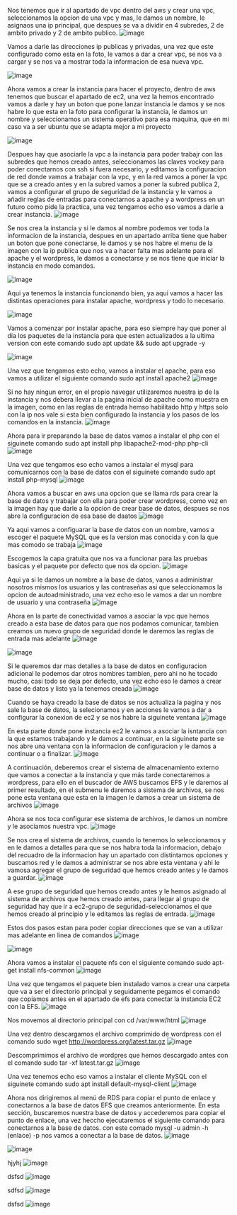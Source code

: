 Nos tenemos que ir al apartado de vpc dentro del aws y crear una vpc, seleccionamos la opcion de una vpc y mas, le damos un nombre, le asignaos una ip principal, que despues se va a dividir en 4 subredes, 2 de ambito privado y 2 de ambito publico.
![image](https://github.com/user-attachments/assets/68528a84-2339-4146-a26f-57a3a67566ce)

Vamos a darle las direcciones ip publicas y privadas, una vez que este configurado como esta en la foto, le vamos a dar a crear vpc, se nos va a cargar y se nos va a mostrar toda la informacion de esa nueva vpc.

![image](https://github.com/user-attachments/assets/caadff9a-2032-4db7-8a5c-c33157d09b30)

Ahora vamos a crear la instancia para hacer el proyecto, dentro de aws tenemos que buscar el apartado de ec2, una vez la hemos encontrado vamos a darle y hay un boton que pone lanzar instancia le damos y se nos habre lo que esta en la foto para configurar la instancia, le damos un nombre y seleccionamos un sistema operativo para esa maquina, que en mi caso va a ser ubuntu que se adapta mejor a mi proyecto

![image](https://github.com/user-attachments/assets/03934846-3b87-4ce0-a056-c0e4babf995c)

Despues hay que asociarle la vpc a la instancia para poder trabajr con las subredes que hemos creado antes, seleccionamos las claves vockey para poder conectarnos con ssh si fuera necesario, y editamos la configuracion de red donde vamos a trabajar con la vpc, y en la red vamos a poner la vpc que se a creado antes y en la subred vamos a poner la subred publica 2, vamos a configurar el grupo de seguridad de la instancia y le vamos a añadir reglas de entradas para conectarnos a apache y a wordpress en un futuro como pide la practica, una vez tengamos echo eso vamos a darle a crear instancia.
![image](https://github.com/user-attachments/assets/cfff8a8c-83d6-4274-99f2-70b5992cfbe8)


Se nos crea la instancia y si le damos al nombre podemos ver toda la informacion de la instancia, despues en un apartado arriba tiene que haber un boton que pone conectarse, le damos y se nos habre el menu de la imagen con la ip publica que nos va a hacer falta mas adelante para el apache y el wordpress, le damos a conectarse y se nos tiene que iniciar la instancia en modo comandos.

![image](https://github.com/user-attachments/assets/a2d1d1e4-1630-472c-be51-bac7a054f2fc)


Aqui ya tenemos la instancia funcionando bien, ya aqui vamos a hacer las distintas operaciones para instalar apache, wordpress y todo lo necesario.

![image](https://github.com/user-attachments/assets/6ba9b593-eaa6-4629-be5b-234534d69fef)


Vamos a comenzar por instalar apache, para eso siempre hay que poner al dia los paquetes de la instancia para que esten actualizados a la ultima version con este comando sudo apt update && sudo apt upgrade -y

![image](https://github.com/user-attachments/assets/8d480562-bbd8-4f1d-82d1-8c463399cae5)

Una vez que tengamos esto echo, vamos a instalar el apache, para eso vamos a utilizar el siguiente comando sudo apt install apache2
![image](https://github.com/user-attachments/assets/b04abec0-ce48-45bf-8105-14ade7b8b279)

Si no hay ningun error, en el propio navegar utilizaremos nuestra ip de la instancia y nos debera llevar a la pagina inicial de apache como muestra en la imagen, como en las reglas de entrada hemso habilitado http y https solo con la ip nos vale si esta bien configurado la instancia y los pasos de los comandos en la instancia.
![image](https://github.com/user-attachments/assets/4aac11c2-b3b6-4941-ba9d-8e8c2bfc4da7)

Ahora para ir preparando la base de datos vamos a instalar el php con el siguinete comando sudo apt install php libapache2-mod-php php-cli
![image](https://github.com/user-attachments/assets/78315f8e-17e3-41f5-bc99-6ed4c40d7b54)

Una vez que tengamos eso echo vamos a instalar el mysql para comunicarnos con la base de datos con el siguinete comando sudo apt install php-mysql
![image](https://github.com/user-attachments/assets/2427e4b3-62e9-4b24-acb5-eecfc8259c27)

Ahora vamos a buscar en aws una opcion que se llama rds para crear la base de datos y trabajar con ella para poder crear wordpress, como vez en la imagen hay que darle a la opcion de crear base de datos, despues se nos abre la configuracion de esa base de daatos
![image](https://github.com/user-attachments/assets/a811038b-2900-4282-aeb7-6c2261077ba1)

Ya aqui vamos a configuarar la base de datos con un nombre, vamos a escoger el paquete MySQL que es la version mas conocida y con la que mas comodo se trabaja
![image](https://github.com/user-attachments/assets/6bd8e5dc-24c4-4e6f-b11a-7ce0e2bf3a0d)

Escogemos la capa gratuita que nos va a funcionar para las pruebas basicas y el paquete por defecto que nos da opcion.
![image](https://github.com/user-attachments/assets/39e9ff00-2694-4ebb-8e60-711e8b0de77f)

Aqui ya si le damos un nombre a la base de datos, vanos a administrar nosotros mismos los usuarios y las contraseñas asi que seleccionamos la opcion de autoadministrado, una vez echo eso le vamos a dar un nombre de usuario y una contraseña
![image](https://github.com/user-attachments/assets/ae3eb798-657e-4a86-8453-301d16ac9649)

Ahora en la parte de conectividad vamos a asociar la vpc que hemos creado a esta base de datos para que nos podamos comunicar, tambien creamos un nuevo grupo de seguridad donde le daremos las reglas de entrada mas adelante
![image](https://github.com/user-attachments/assets/46a70e07-7179-445b-9382-40643b794b47)

![image](https://github.com/user-attachments/assets/3ccc3611-77b5-49f0-a847-f19917ad4ea5)

Si le queremos dar mas detalles a la base de datos en configuracion adicional le podemos dar otros nombres tambien, pero ahi no he tocado mucho, casi todo se deja por defecto, una vez echo eso le damos a crear base de datos y listo ya la tenemos creada
![image](https://github.com/user-attachments/assets/c915487a-2176-4f0f-8981-f0270ccdce6e)

Cuando se haya creado la base de datos se nos actualiza la pagina y nos sale la base de datos, la selecionamos y en acciones le vamos a dar a configurar la conexion de ec2 y se nos habre la siguinete ventana
![image](https://github.com/user-attachments/assets/3fc57c5f-e045-4bee-8bdb-25ebe1b8a1bb)

En esta parte donde pone instancia ec2 le vamos a asociar la isntancia con la que estamos trabajando y le damos a continuar, en la siguinete parte se nos abre una ventana con la informacion de configuracion y le damos a continuar o a finalizar.
![image](https://github.com/user-attachments/assets/4699ab6f-cdd4-41cd-8419-e51c98bee80c)

A continuación, deberemos crear el sistema de almacenamiento externo que vamos a conectar a la instancia y que más tarde conectaremos a wordpress, para ello en el buscador de AWS buscamos EFS y le daremos al primer resultado, en el submenu le daremos a sistema de archivos, se nos pone esta ventana que esta en la imagen le damos a crear un sistema de archivos
![image](https://github.com/user-attachments/assets/4f9d60f0-2d65-49e6-9881-f8b398ecce32)

Ahora se nos toca configurar ese sistema de archivos, le damos un nombre y le asociamos nuestra vpc.
![image](https://github.com/user-attachments/assets/d4da6774-6c76-411d-81bf-7af2935fb713)

Se nos crea el sistema de archivos, cuando lo tenemos lo seleccionamos y en le damos a detalles para que se nos habra toda la informacion, debajo del recuadro de la informacion hay un apartado con distintamos opciones y buscamos red y le damos a administrar se nos abre esta ventana y ahi le vamosa agregar el grupo de seguridad que hemos creado antes y le damos a guardar.
![image](https://github.com/user-attachments/assets/891ff086-57a2-4f1b-b5a6-2c9513ff87a9)

A ese grupo de seguridad que hemos creado antes y le hemos asignado al sistema de archivos que hemos creado antes, para llegar al grupo de seguridad hay que ir a ec2-grupo de seguridad-seleccionamos el que hemos creado al principio y le editamos las reglas de entrada.
![image](https://github.com/user-attachments/assets/4595aea7-3057-4c08-b155-d17f929c5b5d)

Estos dos pasos estan para poder copiar direcciones que se van a utilizar mas adelante en linea de comandos
![image](https://github.com/user-attachments/assets/91dda7bc-ac13-466c-868a-a4d8292ccd26)

![image](https://github.com/user-attachments/assets/b5319224-d99b-4ae9-8a63-4bcd7a564173)

Ahora vamos a instalar el paquete nfs con el siguiente comando sudo apt-get install nfs-common
![image](https://github.com/user-attachments/assets/d9275226-3f2d-4e81-886c-be2751a52b6e)

Una vez que tengamos el paquete bien instalado vamos a crear una carpeta que va a ser el directorio principal y seguidamente pegamos el comando que copiamos antes en el apartado de efs para conectar la instancia EC2 con la EFS.
![image](https://github.com/user-attachments/assets/e96f3991-a9bd-4977-a898-be2e8bebd506)

Nos movemos al directorio principal con cd /var/www/html
![image](https://github.com/user-attachments/assets/76e10449-84e3-425d-b09d-a1848253fc89)

Una vez dentro descargamos el archivo comprimido de wordpress con el comando sudo wget http://wordpress.org/latest.tar.gz
![image](https://github.com/user-attachments/assets/805fa734-c10b-428b-a5d8-360b3db7f1fe)

Descomprimimos el archivo de wordpres que hemos descargado antes con el comando sudo tar -xf latest.tar.gz
![image](https://github.com/user-attachments/assets/b9a93b87-28d3-4152-9180-6c94db401f51)

Una vez tenemos echo eso vamos a instalar el cliente MySQL con el siguinete comando sudo apt install default-mysql-client
![image](https://github.com/user-attachments/assets/f820fb83-4898-4ea0-9b01-e43dfc04debc)

Ahora nos dirigiremos al menú de RDS para copiar el punto de enlace y conectarnos a la base de datos EFS que creamos anteriormente. En esta sección, buscaremos nuestra base de datos y accederemos para copiar el punto de enlace, una vez heccho ejecutaremos el siguiente comando para conectarnos a la base de datos. 
con este comado mysql -u admin -h (enlace) -p nos vamos a conectar a la base de datos.
![image](https://github.com/user-attachments/assets/89b6632f-675b-465d-a5dd-7ada9641bb92)


![image](https://github.com/user-attachments/assets/f9ed340b-72f8-4201-babb-fe61674ac545)

hjyhj
![image](https://github.com/user-attachments/assets/85220a83-7dd9-4fa7-b5a3-292af7243672)

dsfsd
![image](https://github.com/user-attachments/assets/44fc2325-0860-463d-822e-ffeb518ef7ef)

sdfsd
![image](https://github.com/user-attachments/assets/d0c8eb2e-9ca7-4b19-a430-86eefd8456e2)

dsfsd
![image](https://github.com/user-attachments/assets/a9848e68-cbbb-4e15-8361-e00d63e3c80c)

































